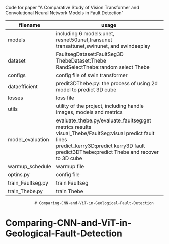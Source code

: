 Code for paper "A Comparative Study of Vision Transformer and Convolutional Neural Network Models in Fault Detection"

filename|usage
-------------|-------------
models|including 6 models:unet, resnet50unet,transunet transattunet,swinunet, and swindeeplay
dataset|FaultsegDataset:FaultSeg3D<br>ThebeDataset:Thebe<br>RandSelectThebe:random select Thebe
configs|config file of swin transformer
dataefficient|predit3DThebe.py: the process of using 2d model to predict 3D cube
losses| loss file
utils|utility of the project, including handle images, models and metrics
model_evaluation|evaluate_thebe.py/evaluate_faultseg:get metrics results<br>visual_Thebe/FaultSeg:visual predict fault lines<br>predict_kerry3D:predict kerry3D fault<br>predict3DThebe:predict Thebe and recover to 3D cube
warmup_schedule|warmup file 
optins.py|config file
train_Faultseg.py|train Faultseg
train_Thebe.py|train Thebe
                 
                 # Comparing-CNN-and-ViT-in-Geological-Fault-Detection
# Comparing-CNN-and-ViT-in-Geological-Fault-Detection
